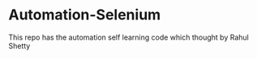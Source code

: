 # Automation-Selenium
This repo has the automation self learning code which thought by Rahul Shetty
